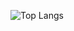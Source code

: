 ![Top Langs](https://github-readme-stats.vercel.app/api/top-langs/?username=Ooze7&theme=tokyonight)
